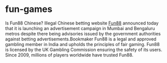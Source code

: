 # fun-games
Is Fun88 Chinese?
Illegal Chinese betting website [Fun88](https://fun88chinhthuc.com/) announced today that it is launching an advertisement campaign in Mumbai and Bengaluru metros despite there being advisories issued by the government authorities against betting advertisements.Bookmaker Fun88 is a legal and approved gambling member in India and upholds the principles of fair gaming. Fun88 is licensed by the UK Gambling Commission ensuring the safety of its users. Since 2009, millions of players worldwide have trusted Fun88.
